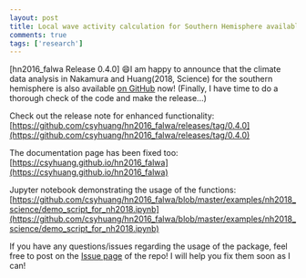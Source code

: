 ```yaml
---
layout: post
title: Local wave activity calculation for Southern Hemisphere available in release0.4.0
comments: true
tags: ['research']
---
```


[hn2016_falwa Release 0.4.0] 😄I am happy to announce that the climate data analysis in Nakamura and Huang(2018, Science) for the southern hemisphere is also available [on GitHub](https://github.com/csyhuang/hn2016_falwa) now! (Finally, I have time to do a thorough check of the code and make the release...)

Check out the release note for enhanced functionality:  
[https://github.com/csyhuang/hn2016_falwa/releases/tag/0.4.0](https://github.com/csyhuang/hn2016_falwa/releases/tag/0.4.0)

The documentation page has been fixed too:  
[https://csyhuang.github.io/hn2016_falwa](https://csyhuang.github.io/hn2016_falwa)

Jupyter notebook demonstrating the usage of the functions:  
[https://github.com/csyhuang/hn2016_falwa/blob/master/examples/nh2018_science/demo_script_for_nh2018.ipynb](https://github.com/csyhuang/hn2016_falwa/blob/master/examples/nh2018_science/demo_script_for_nh2018.ipynb)

If you have any questions/issues regarding the usage of the package, feel free to post on the [Issue page](https://github.com/csyhuang/hn2016_falwa/issues) of the repo! I will help you fix them soon as I can!